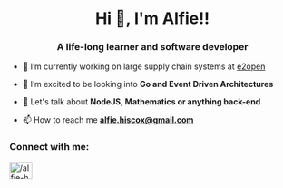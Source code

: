 <h1 align="center">Hi 👋, I'm Alfie!!</h1>
<h3 align="center">A life-long learner and software developer</h3>

- 🔭 I’m currently working on large supply chain systems at [e2open](https://www.e2open.com/)

- 🌱 I’m excited to be looking into **Go and Event Driven Architectures**

- 💬 Let's talk about **NodeJS, Mathematics or anything back-end**

- 📫 How to reach me **alfie.hiscox@gmail.com**

<h3 align="left">Connect with me:</h3>
<p align="left">
<a href="https://linkedin.com/in//alfie-h" target="blank"><img align="center" src="https://cdn.jsdelivr.net/npm/simple-icons@3.0.1/icons/linkedin.svg" alt="/alfie-h" height="30" width="40" /></a>
</p>
